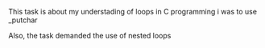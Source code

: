 This task is about my understading of loops in C programming 
i was to use _putchar

Also, the task demanded the use of nested loops
